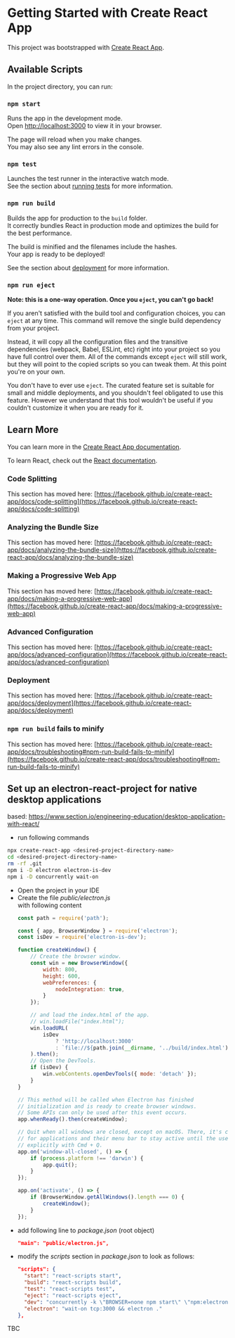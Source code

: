 # Getting Started with Create React App

This project was bootstrapped with [Create React App](https://github.com/facebook/create-react-app).

## Available Scripts

In the project directory, you can run:

### `npm start`

Runs the app in the development mode.\
Open [http://localhost:3000](http://localhost:3000) to view it in your browser.

The page will reload when you make changes.\
You may also see any lint errors in the console.

### `npm test`

Launches the test runner in the interactive watch mode.\
See the section about [running tests](https://facebook.github.io/create-react-app/docs/running-tests) for more information.

### `npm run build`

Builds the app for production to the `build` folder.\
It correctly bundles React in production mode and optimizes the build for the best performance.

The build is minified and the filenames include the hashes.\
Your app is ready to be deployed!

See the section about [deployment](https://facebook.github.io/create-react-app/docs/deployment) for more information.

### `npm run eject`

**Note: this is a one-way operation. Once you `eject`, you can't go back!**

If you aren't satisfied with the build tool and configuration choices, you can `eject` at any time. This command will remove the single build dependency from your project.

Instead, it will copy all the configuration files and the transitive dependencies (webpack, Babel, ESLint, etc) right into your project so you have full control over them. All of the commands except `eject` will still work, but they will point to the copied scripts so you can tweak them. At this point you're on your own.

You don't have to ever use `eject`. The curated feature set is suitable for small and middle deployments, and you shouldn't feel obligated to use this feature. However we understand that this tool wouldn't be useful if you couldn't customize it when you are ready for it.

## Learn More

You can learn more in the [Create React App documentation](https://facebook.github.io/create-react-app/docs/getting-started).

To learn React, check out the [React documentation](https://reactjs.org/).

### Code Splitting

This section has moved here: [https://facebook.github.io/create-react-app/docs/code-splitting](https://facebook.github.io/create-react-app/docs/code-splitting)

### Analyzing the Bundle Size

This section has moved here: [https://facebook.github.io/create-react-app/docs/analyzing-the-bundle-size](https://facebook.github.io/create-react-app/docs/analyzing-the-bundle-size)

### Making a Progressive Web App

This section has moved here: [https://facebook.github.io/create-react-app/docs/making-a-progressive-web-app](https://facebook.github.io/create-react-app/docs/making-a-progressive-web-app)

### Advanced Configuration

This section has moved here: [https://facebook.github.io/create-react-app/docs/advanced-configuration](https://facebook.github.io/create-react-app/docs/advanced-configuration)

### Deployment

This section has moved here: [https://facebook.github.io/create-react-app/docs/deployment](https://facebook.github.io/create-react-app/docs/deployment)

### `npm run build` fails to minify

This section has moved here: [https://facebook.github.io/create-react-app/docs/troubleshooting#npm-run-build-fails-to-minify](https://facebook.github.io/create-react-app/docs/troubleshooting#npm-run-build-fails-to-minify)


## Set up an electron-react-project for native desktop applications
based: https://www.section.io/engineering-education/desktop-application-with-react/

* run following commands
```bash
npx create-react-app <desired-project-directory-name>
cd <desired-project-directory-name>
rm -rf .git
npm i -D electron electron-is-dev
npm i -D concurrently wait-on
```
* Open the project in your IDE
* Create the file *public/electron.js* \
  with following content
  ```js
  const path = require('path');
  
  const { app, BrowserWindow } = require('electron');
  const isDev = require('electron-is-dev');
  
  function createWindow() {
      // Create the browser window.
      const win = new BrowserWindow({
          width: 800,
          height: 600,
          webPreferences: {
              nodeIntegration: true,
          }
      });
  
      // and load the index.html of the app.
      // win.loadFile("index.html");
      win.loadURL(
          isDev
              ? 'http://localhost:3000'
              : `file://${path.join(__dirname, '../build/index.html')}`
      ).then();
      // Open the DevTools.
      if (isDev) {
          win.webContents.openDevTools({ mode: 'detach' });
      }
  }
  
  // This method will be called when Electron has finished
  // initialization and is ready to create browser windows.
  // Some APIs can only be used after this event occurs.
  app.whenReady().then(createWindow);
  
  // Quit when all windows are closed, except on macOS. There, it's common
  // for applications and their menu bar to stay active until the user quits
  // explicitly with Cmd + Q.
  app.on('window-all-closed', () => {
      if (process.platform !== 'darwin') {
          app.quit();
      }
  });
  
  app.on('activate', () => {
      if (BrowserWindow.getAllWindows().length === 0) {
          createWindow();
      }
  });
  ```
* add following line to *package.json* (root object)
  ```json
  "main": "public/electron.js",
  ```
* modify the *scripts* section in *package.json* to look as follows:
  ```json
  "scripts": {
    "start": "react-scripts start",
    "build": "react-scripts build",
    "test": "react-scripts test",
    "eject": "react-scripts eject",
    "dev": "concurrently -k \"BROWSER=none npm start\" \"npm:electron\"",
    "electron": "wait-on tcp:3000 && electron ."
  },
  ```

TBC